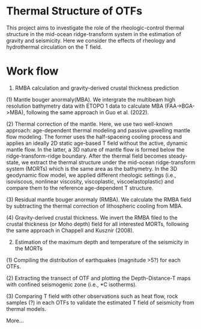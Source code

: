 # Thermal Structure of OTFs

This project aims to investigate the role of the rheologic-control thermal structure in the mid-ocean ridge-transform system in the estimation of gravity and seismicity. Here we consider the effects of rheology and hydrothermal circulation on the T field.

# Work flow

1. RMBA calculation and gravity-derived crustal thickness prediction

(1) Mantle bouger anormaly(MBA). We intergrate the multibeam high resolution bathymetry data with ETOPO 1 data to calculate MBA (FAA->BGA->MBA), following the same approach in Guo et al. (2022).

(2) Thermal correction of the mantle. Here, we use two well-known approach: age-dependent thermal modeling and passive  upwelling mantle flow modeling. The former uses the half-spaceing cooling process and applies an ideally 2D static age-based T field without the active, dynamic mantle flow. In the latter, a 3D nature of mantle flow is formed below the ridge-transform-ridge boundary. After the thermal field becomes steady-state, we extract the thermal structure under the mid-ocean ridge-transform system (MORTs) which is the same area as the bathymetry. In the 3D geodynamic flow model, we applied different rheologic settings (i.e., isoviscous, nonlinear viscosity, viscoplastic, viscoelastoplastic) and compare them to the reference age-dependent T structure.

(3) Residual mantle bouger anormaly (RMBA). We calculate the RMBA field by subtracting the thermal correction of lithospheric cooling from MBA.

(4) Gravity-derived crustal thickness. We invert the RMBA filed to the crustal thickness (or Moho depth) field for all interested MORTs, following the same approach in Chappell and Kusznir (2008).

2. Estimation of the maximum depth and temperature of the seismicity in the MORTs

(1) Compiling the distribution of earthquakes (magnitude >5?) for each OTFs.

(2) Extracting the transect of OTF and plotting the Depth-Distance-T maps with confined seismogenic zone (i.e., *C isotherms).

(3) Comparing T field with other observations such as heat flow, rock samples (?) in each OTFs to validate the estimated T field of seismicity from thermal models.

More...
